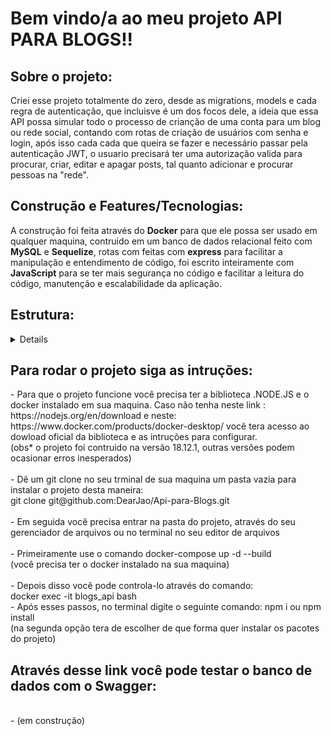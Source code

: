 <h1><strong>Bem vindo/a ao meu projeto API PARA BLOGS!!</strong></h1>

<h2><summary><strong>Sobre o projeto:</strong></summary></h2>
  Criei esse projeto totalmente do zero, desde as migrations, models e cada regra de autenticação, que incluisve é um dos focos dele, a ideia que essa API possa simular todo o processo de crianção de uma conta para um blog ou rede social, contando com rotas de criação de usuários com senha e login, após isso cada cada que queira se fazer e necessário passar pela autenticação JWT, o usuario precisará ter uma autorização valida para procurar, criar, editar e apagar posts, tal quanto adicionar e procurar pessoas na "rede".

<h2><summary><strong>Construção e Features/Tecnologias:</strong></summary></h2>
      A construção foi feita através do <strong>Docker</strong> para que ele possa ser usado em qualquer maquina, contruido em um banco de dados relacional feito
      com <strong>MySQL</strong> e <strong>Sequelize</strong>, rotas com feitas com <strong>express</strong> para facilitar a manipulação e entendimento de 
      código, foi escrito inteiramente com <strong>JavaScript</strong> para se ter mais segurança no código e facilitar a leitura do código, manutenção e 
      escalabilidade da aplicação.

<h2><summary><strong>Estrutura:</strong></summary></h2>
<details>
        .</br>
        ├── 🔸 src/</br>
        │   ├── 🔸 config/</br>
        │   ├── 🔸 controllers/</br>
        │   ├── 🔸 middlewares/</br>
        │   ├── 🔸 migrations/</br>
        │   ├── 🔸 models/</br>
        │   ├── 🔸 routes/</br>
        │   ├── 🔸 sedeers/</br>
        │   ├── 🔸 service/</br>
        │   ├── 🔸 utils/</br>
        |   ├── 🔹 app.js</br>
        |   ├── 🔹 server.js</br>
        .legenda:</br>
          - 🔸 diretorios</br>
          - 🔹 arquivos</br>
</details>

<h2><summary><strong>Para rodar o projeto siga as intruções:</strong></summary></h2>
      - Para que o projeto funcione você precisa ter a biblioteca .NODE.JS e o docker instalado em sua maquina. Caso não tenha neste link :
      <link>https://nodejs.org/en/download</link> e neste: <link>https://www.docker.com/products/docker-desktop/</link> você tera acesso ao dowload oficial da
      biblioteca e as intruções para configurar.
      </br>
      (obs* o projeto foi contruido na versão 18.12.1, outras versões podem ocasionar erros inesperados)
      </br>
      </br>
      - Dê um git clone no seu trminal de sua maquina um pasta vazia para instalar o projeto desta maneira:
      </br>
        git clone git@github.com:DearJao/Api-para-Blogs.git
        </br>
        </br>
      - Em seguida você precisa entrar na pasta do projeto, através do seu gerenciador de arquivos ou no terminal no seu editor de arquivos
        </br>
        </br>
      - Primeiramente use o comando docker-compose up -d --build</br>
      (você precisa ter o docker instalado na sua maquina)
      </br>
      </br>
      - Depois disso você pode controla-lo através do comando:</br>
      docker exec -it blogs_api bash</br>
      - Após esses passos, no terminal digite o seguinte comando: npm i ou npm install
      </br>
      (na segunda opção tera de escolher de que forma quer instalar os pacotes do projeto)
      </br>

<h2><summary><strong>Através desse link você pode testar o banco de dados com o Swagger:</strong></summary></h2>
  </br>
      - (em construção)
